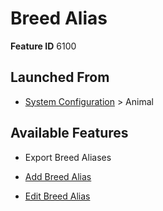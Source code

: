 # Breed Alias

**Feature ID** 6100

## Launched From

- [System Configuration](System%20Configuration.md) > Animal

## Available Features

- Export Breed Aliases

- [Add Breed Alias](Add%20Breed%20Alias.md)

- [Edit Breed Alias](Edit%20Breed%20Alias.md)



































































